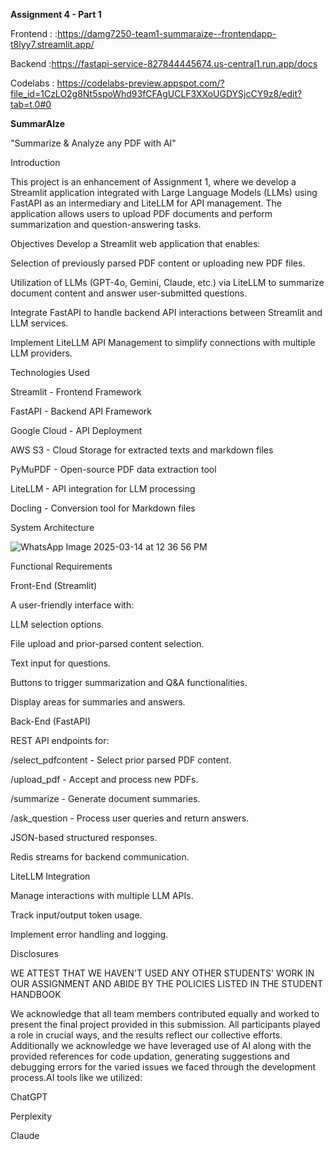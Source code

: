 **Assignment 4 - Part 1**

Frontend : :https://damg7250-team1-summaraize--frontendapp-t8lyy7.streamlit.app/

Backend :https://fastapi-service-827844445674.us-central1.run.app/docs

Codelabs : https://codelabs-preview.appspot.com/?file_id=1CzLO2g8Nt5spoWhd93fCFAgUCLF3XXoUGDYSjcCY9z8/edit?tab=t.0#0

**SummarAIze**

"Summarize & Analyze any PDF with AI"


Introduction

This project is an enhancement of Assignment 1, where we develop a Streamlit application integrated with Large Language Models (LLMs) using FastAPI as an intermediary and LiteLLM for API management. The application allows users to upload PDF documents and perform summarization and question-answering tasks.
 
 Objectives
Develop a Streamlit web application that enables:

Selection of previously parsed PDF content or uploading new PDF files.

Utilization of LLMs (GPT-4o, Gemini, Claude, etc.) via LiteLLM to summarize document content and answer user-submitted questions.

Integrate FastAPI to handle backend API interactions between Streamlit and LLM services.

Implement LiteLLM API Management to simplify connections with multiple LLM providers.

Technologies Used

Streamlit - Frontend Framework

FastAPI - Backend API Framework

Google Cloud - API Deployment

AWS S3 - Cloud Storage for extracted texts and markdown files

PyMuPDF - Open-source PDF data extraction tool

LiteLLM - API integration for LLM processing

Docling - Conversion tool for Markdown files



System Architecture


![WhatsApp Image 2025-03-14 at 12 36 56 PM](https://github.com/user-attachments/assets/b41e5378-92f9-4b41-8bcd-e7b951706047)

Functional Requirements

 Front-End (Streamlit)

A user-friendly interface with:

LLM selection options.

File upload and prior-parsed content selection.

Text input for questions.

Buttons to trigger summarization and Q&A functionalities.

Display areas for summaries and answers.

Back-End (FastAPI)

REST API endpoints for:

/select_pdfcontent - Select prior parsed PDF content.

/upload_pdf - Accept and process new PDFs.

/summarize - Generate document summaries.

/ask_question - Process user queries and return answers.

JSON-based structured responses.

Redis streams for backend communication.

LiteLLM Integration

Manage interactions with multiple LLM APIs.

Track input/output token usage.

Implement error handling and logging.


Disclosures

WE ATTEST THAT WE HAVEN'T USED ANY OTHER STUDENTS' WORK IN OUR ASSIGNMENT AND ABIDE BY THE POLICIES LISTED IN THE STUDENT HANDBOOK

We acknowledge that all team members contributed equally and worked to present the final project provided in this submission. All participants played a role in crucial ways, and the results reflect our collective efforts.
Additionally we acknowledge we have leveraged use of AI along with the provided references for code updation, generating suggestions and debugging errors for the varied issues we faced through the development process.AI tools like we utilized:

ChatGPT

Perplexity

Claude



